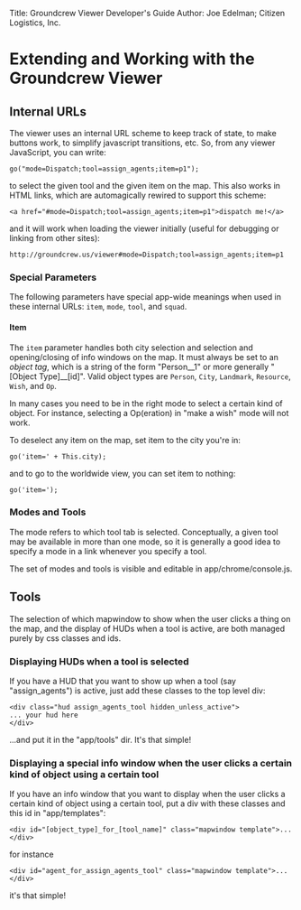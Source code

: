 Title:  Groundcrew Viewer Developer's Guide
Author: Joe Edelman; Citizen Logistics, Inc.


Extending and Working with the Groundcrew Viewer
================================================

Internal URLs
-------------

The viewer uses an internal URL scheme to keep track of state, to make buttons work, to simplify javascript transitions, etc.  So, from any viewer JavaScript, you can write:

    go("mode=Dispatch;tool=assign_agents;item=p1");

to select the given tool and the given item on the map.  This also works in HTML links, which are automagically rewired to support this scheme:

    <a href="#mode=Dispatch;tool=assign_agents;item=p1">dispatch me!</a>

and it will work when loading the viewer initially (useful for debugging or linking from other sites):

    http://groundcrew.us/viewer#mode=Dispatch;tool=assign_agents;item=p1

### Special Parameters

The following parameters have special app-wide meanings when used in these internal URLs:  `item`, `mode`, `tool`, and `squad`.

#### Item

The `item` parameter handles both city selection and selection and opening/closing of info windows on the map.  It must always be set to an _object tag_, which is a string of the form "Person\_\_1" or more generally "[Object Type]\_\_[id]".  Valid object types are `Person`, `City`, `Landmark`, `Resource`, `Wish`, and `Op`.

In many cases you need to be in the right mode to select a certain kind of object.  For instance, selecting a Op(eration) in "make a wish" mode will not work.

To deselect any item on the map, set item to the city you're in:

    go('item=' + This.city);

and to go to the worldwide view, you can set item to nothing:

    go('item=');

### Modes and Tools

The mode refers to which tool tab is selected.  Conceptually, a given tool may be available in more than one mode, so it is generally a good idea to specify a mode in a link whenever you specify a tool.

The set of modes and tools is visible and editable in app/chrome/console.js.

Tools
-----

The selection of which mapwindow to show when the user clicks a thing on the map, and the display of HUDs when a tool is active, are both managed purely by css classes and ids.

### Displaying HUDs when a tool is selected

If you have a HUD that you want to show up when a tool (say "assign_agents") is active, just add these classes to the top level div:

	<div class="hud assign_agents_tool hidden_unless_active">
	... your hud here
	</div>

...and put it in the "app/tools" dir.  It's that simple!

### Displaying a special info window when the user clicks a certain kind of object using a certain tool

If you have an info window that you want to display when the user clicks a certain kind of object using a certain tool, put a div with these classes and this id in "app/templates":

	<div id="[object_type]_for_[tool_name]" class="mapwindow template">...</div>

for instance

	<div id="agent_for_assign_agents_tool" class="mapwindow template">...</div>

it's that simple!
